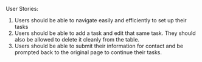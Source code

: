 User Stories:

1) Users should be able to navigate easily and efficiently to set up their tasks
2) Users should be able to add a task and edit that same task. They should also be allowed to delete it cleanly from the table.
3) Users should be able to submit their information for contact and be prompted back to the original page to continue their tasks. 
